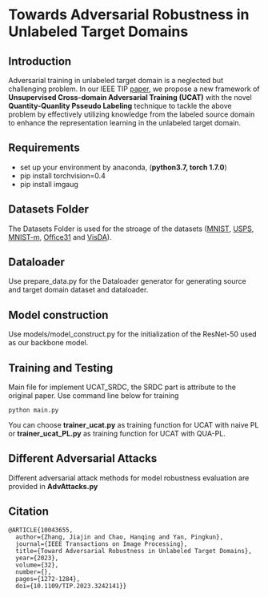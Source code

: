 # Towards Adversarial Robustness in Unlabeled Target Domains

## Introduction
Adversarial training in unlabeled target domain is a neglected but challenging problem. In our IEEE TIP [paper](https://ieeexplore.ieee.org/abstract/document/10043655), we propose a new framework of __Unsupervised Cross-domain Adversarial Training (UCAT)__ with the novel __Quantity-Quanlity Psseudo Labeling__ technique to tackle the above problem by effectively utilizing knowledge from the labeled source domain to enhance the representation learning in the unlabeled target domain.

## Requirements
- set up your environment by anaconda, (**python3.7, torch 1.7.0**)
- pip install torchvision=0.4
- pip install imgaug

## Datasets Folder
The Datasets Folder is used for the stroage of the datasets ([MNIST](http://yann.lecun.com/exdb/mnist/), [USPS](https://www.kaggle.com/bistaumanga/usps-dataset), [MNIST-m](https://github.com/VanushVaswani/keras_mnistm/releases/download/1.0/keras_mnistm.pkl.gz), [Office31](https://www.cc.gatech.edu/~judy/domainadapt/#datasets_code) and [VisDA](http://ai.bu.edu/visda-2017/)).

## Dataloader
Use prepare_data.py for the Dataloader generator for generating source and target domain dataset and dataloader.

## Model construction
Use models/model_construct.py for the initialization of the ResNet-50 used as our backbone model.

## Training and Testing
Main file for implement UCAT_SRDC, the SRDC part is attribute to the original paper.
Use command line below for training
```
python main.py
```
You can choose __trainer_ucat.py__ as training function for UCAT with naive PL or __trainer_ucat_PL.py__ as training function for UCAT with QUA-PL.

## Different Adversarial Attacks
Different adversarial attack methods for model robustness evaluation are provided in __AdvAttacks.py__ 

## Citation
```
@ARTICLE{10043655,
  author={Zhang, Jiajin and Chao, Hanqing and Yan, Pingkun},
  journal={IEEE Transactions on Image Processing}, 
  title={Toward Adversarial Robustness in Unlabeled Target Domains}, 
  year={2023},
  volume={32},
  number={},
  pages={1272-1284},
  doi={10.1109/TIP.2023.3242141}}
```
